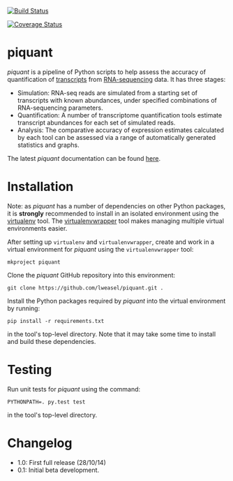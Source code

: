 [![Build Status](https://travis-ci.org/lweasel/piquant.svg?branch=master)](https://travis-ci.org/lweasel/piquant)

[![Coverage Status](https://coveralls.io/repos/lweasel/piquant/badge.png?branch=master)](https://coveralls.io/r/lweasel/piquant?branch=master)

piquant
=======

*piquant* is a pipeline of Python scripts to help assess the accuracy of quantification of [transcripts](http://en.wikipedia.org/wiki/Transcriptome) from [RNA-sequencing](http://en.wikipedia.org/wiki/RNA-Seq) data. It has three stages:

* Simulation: RNA-seq reads are simulated from a starting set of transcripts with known abundances, under specified combinations of RNA-sequencing parameters.
* Quantification: A number of transcriptome quantification tools estimate transcript abundances for each set of simulated reads.
* Analysis: The comparative accuracy of expression estimates calculated by each tool can be assessed via a range of automatically generated statistics and graphs.

The latest *piquant* documentation can be found [here](http://piquant.readthedocs.org/en/latest/).

Installation
============

Note: as *piquant* has a number of dependencies on other Python packages, it is **strongly** recommended to install in an isolated environment using the [virtualenv](http://virtualenv.readthedocs.org/en/latest/index.html>) tool. The [virtualenvwrapper](http://virtualenvwrapper.readthedocs.org/en/latest/install.html>) tool makes managing multiple virtual environments easier.

After setting up ``virtualenv`` and ``virtualenvwrapper``, create and work in a virtual environment for *piquant* using the ``virtualenvwrapper`` tool:

```
mkproject piquant
```

Clone the *piquant* GitHub repository into this environment:

```
git clone https://github.com/lweasel/piquant.git .
```

Install the Python packages required by *piquant* into the virtual environment by running:

```
pip install -r requirements.txt
```

in the tool's top-level directory. Note that it may take some time to install and build these dependencies.

Testing
=======

Run unit tests for *piquant* using the command:

```
PYTHONPATH=. py.test test
```

in the tool's top-level directory.

Changelog
=========

* 1.0: First full release (28/10/14)
* 0.1: Initial beta development.
